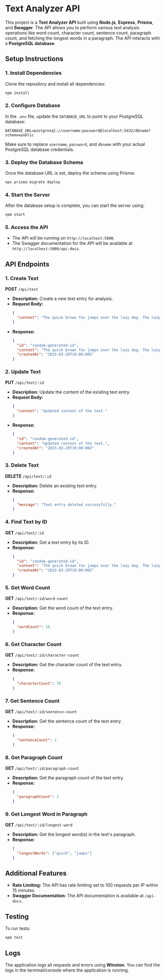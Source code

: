 
# Text Analyzer API

This project is a **Text Analyzer API** built using **Node.js**, **Express**, **Prisma**, and **Swagger**. The API allows you to perform various text analysis operations like word count, character count, sentence count, paragraph count, and fetching the longest words in a paragraph. The API interacts with a **PostgreSQL database**.

## Setup Instructions

### 1. Install Dependencies

Clone the repository and install all dependencies:

```bash
npm install
```


### 2. Configure Database

In the `.env` file, update the `DATABASE_URL` to point to your PostgreSQL database:

```env
DATABASE_URL=postgresql://username:password@localhost:5432/dbname?schema=public
```

Make sure to replace `username`, `password`, and `dbname` with your actual PostgreSQL database credentials.

### 3. Deploy the Database Schema

Once the database URL is set, deploy the schema using Prisma:

```bash
npx prisma migrate deploy
```

### 4. Start the Server

After the database setup is complete, you can start the server using:

```bash
npm start
```

### 5. Access the API

- The API will be running on `http://localhost:5000`.
- The Swagger documentation for the API will be available at `http://localhost:5000/api-docs`.

## API Endpoints

### 1. **Create Text**

**POST** `/api/text`

- **Description:** Create a new text entry for analysis.
- **Request Body:**
  ```json
  {
    "content": "The quick brown fox jumps over the lazy dog. The lazy dog slept in the sun."
  }
  ```
- **Response:**
  ```json
  {
    "id": "random-generated-id",
    "content": "The quick brown fox jumps over the lazy dog. The lazy dog slept in the sun.",
    "createdAt": "2023-03-29T10:00:00Z"
  }
  ```
### 2. **Update Text**

**PUT** `/api/text/:id`

- **Description:** Update the content of the existing text entry.
- **Request Body:**
  ```json
  {
    "content": "Updated content of the text."
  }
  ```
- **Response:**
  ```json
  {
    "id": "random-generated-id",
    "content": "Updated content of the text.",
    "createdAt": "2023-03-29T10:00:00Z"
  }
  ```

### 3. **Delete Text**

**DELETE** `/api/text/:id`

- **Description:** Delete an existing text entry.
- **Response:**
  ```json
  {
    "message": "Text entry deleted successfully."
  }
  ```

### 4. **Find Text by ID**

**GET** `/api/text/:id`

- **Description:** Get a text entry by its ID.
- **Response:**
  ```json
  {
    "id": "random-generated-id",
    "content": "The quick brown fox jumps over the lazy dog. The lazy dog slept in the sun.",
    "createdAt": "2023-03-29T10:00:00Z"
  }
  ```

### 5. **Get Word Count**

**GET** `/api/text/:id/word-count`

- **Description:** Get the word count of the text entry.
- **Response:**
  ```json
  {
    "wordCount": 16
  }
  ```

### 6. **Get Character Count**

**GET** `/api/text/:id/character-count`

- **Description:** Get the character count of the text entry.
- **Response:**
  ```json
  {
    "characterCount": 70
  }
  ```

### 7. **Get Sentence Count**

**GET** `/api/text/:id/sentence-count`

- **Description:** Get the sentence count of the text entry.
- **Response:**
  ```json
  {
    "sentenceCount": 2
  }
  ```

### 8. **Get Paragraph Count**

**GET** `/api/text/:id/paragraph-count`

- **Description:** Get the paragraph count of the text entry.
- **Response:**
  ```json
  {
    "paragraphCount": 1
  }
  ```

### 9. **Get Longest Word in Paragraph**

**GET** `/api/text/:id/longest-word`

- **Description:** Get the longest word(s) in the text's paragraph.
- **Response:**
  ```json
  {
    "longestWords": ["quick", "jumps"]
  }
  ```

## Additional Features

- **Rate Limiting:** The API has rate limiting set to 100 requests per IP within 15 minutes.
- **Swagger Documentation:** The API documentation is available at `/api-docs`.

## Testing

To run tests:

```bash
npm test
```

## Logs

The application logs all requests and errors using **Winston**. You can find the logs in the terminal/console where the application is running.

```